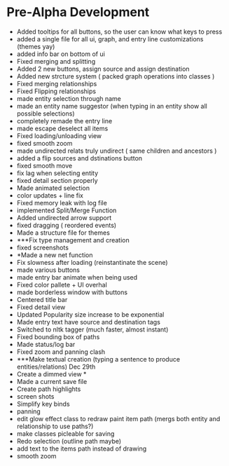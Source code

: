 # Pre-Alpha Development 
- Added tooltips for all buttons, so the user can know what keys to press
- added a single file for all ui, graph, and entry line customizations (themes yay)
- added info bar on bottom of ui
- Fixed merging and splitting
- Added 2 new buttons, assign source and assign destination
- Added new strcture system ( packed graph operations into classes )
- Fixed merging relationships
- Fixed Flipping relationships 
- made entity selection through name
- made an entity name suggestor (when typing in an entity show all possible selections)
- completely remade the entry line
- made escape deselect all items
- Fixed loading/unloading view
- fixed smooth zoom
- made undirected relats truly undirect ( same children and ancestors )
- added a flip sources and dstinations button
- fixed smooth move
- fix lag when selecting entity
- fixed detail section properly
- Made animated selection
- color updates + line fix
- Fixed memory leak with log file
- implemented Split/Merge Function
- Added undirected arrow support
- fixed dragging ( reordered events)
- Made a structure file for themes
- ***Fix type management and creation
- fixed screenshots
- *Made a new net function 
- Fix slowness after loading (reinstantinate the scene)
- made various buttons
- made entry bar animate when being used
- Fixed color pallete + UI overhal
- made borderless window with buttons
- Centered title bar
- Fixed detail view
- Updated Popularity size increase to be exponential
- Made entry text have source and destination tags
- Switched to nltk tagger (much faster, almost instant)
- Fixed bounding box of paths
- Made status/log bar
- Fixed zoom and panning clash
- ***Make textual creation (typing a sentence to produce entities/relations) Dec 29th
- Create a dimmed view *
- Made a current save file
- Create path highlights 
- screen shots
- Simplify key binds
- panning
- edit glow effect class to redraw paint item path (mergs both entity and relationship to use paths?)
- make classes picleable for saving
- Redo selection (outline path maybe)
- add text to the items path instead of drawing
- smooth zoom
